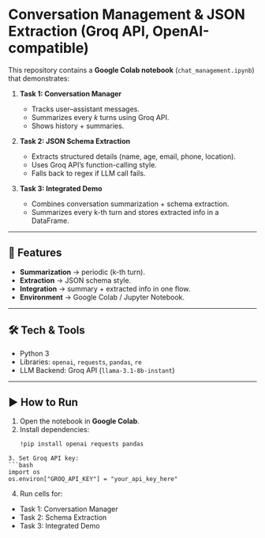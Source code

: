 # Conversation Management & JSON Extraction (Groq API, OpenAI-compatible)

This repository contains a **Google Colab notebook** (`chat_management.ipynb`) that demonstrates:

1. **Task 1: Conversation Manager**
   - Tracks user–assistant messages.
   - Summarizes every *k* turns using Groq API.
   - Shows history + summaries.

2. **Task 2: JSON Schema Extraction**
   - Extracts structured details (name, age, email, phone, location).
   - Uses Groq API’s function-calling style.
   - Falls back to regex if LLM call fails.

3. **Task 3: Integrated Demo**
   - Combines conversation summarization + schema extraction.
   - Summarizes every k-th turn and stores extracted info in a DataFrame.

---

## 🚀 Features
- **Summarization** → periodic (k-th turn).
- **Extraction** → JSON schema style.
- **Integration** → summary + extracted info in one flow.
- **Environment** → Google Colab / Jupyter Notebook.

---

## 🛠️ Tech & Tools
- Python 3
- Libraries: `openai`, `requests`, `pandas`, `re`
- LLM Backend: Groq API (`llama-3.1-8b-instant`)

---

## ▶️ How to Run
1. Open the notebook in **Google Colab**.
2. Install dependencies:
   ```bash
   !pip install openai requests pandas
```
3. Set Groq API key:
```bash
import os
os.environ["GROQ_API_KEY"] = "your_api_key_here"
```
4. Run cells for:
- Task 1: Conversation Manager
- Task 2: Schema Extraction
- Task 3: Integrated Demo
